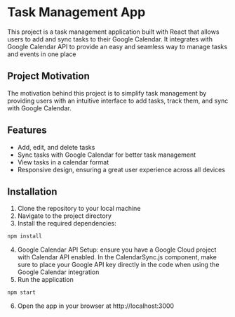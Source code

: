 # Task Management App
This project is a task management application built with React that allows users to add and sync tasks to their Google Calendar. It integrates with Google Calendar API to provide an easy and seamless way to manage tasks and events in one place

## Project Motivation
The motivation behind this project is to simplify task management by providing users with an intuitive interface to add tasks, track them, and sync with Google Calendar.

## Features
- Add, edit, and delete tasks
- Sync tasks with Google Calendar for better task management
- View tasks in a calendar format
- Responsive design, ensuring a great user experience across all devices

## Installation
1. Clone the repository to your local machine
2. Navigate to the project directory
3. Install the required dependencies:
```bash
npm install
```
4. Google Calendar API Setup: ensure you have a Google Cloud project with Calendar API enabled. In the CalendarSync.js component, make sure to place your Google API key directly in the code when using the Google Calendar integration
5. Run the application
```bash
npm start
```
6. Open the app in your browser at http://localhost:3000
   
